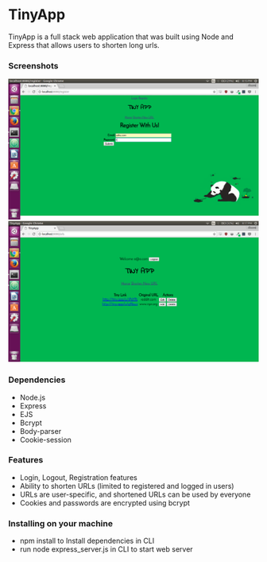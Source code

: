 # TinyApp
TinyApp is a full stack web application that was built using Node and Express that allows users to shorten long urls.

### Screenshots
!["image of registration page"](https://github.com/rajmytaj/TinyApp/blob/master/docs/register.png)
!["image of urls page"](https://github.com/rajmytaj/TinyApp/blob/master/docs/urls_page.png)

### Dependencies
- Node.js
- Express
- EJS
- Bcrypt
- Body-parser
- Cookie-session

### Features
- Login, Logout, Registration features
- Ability to shorten URLs (limited to registered and logged in users)
- URLs are user-specific, and shortened URLs can be used by everyone
- Cookies and passwords are encrypted using bcrypt


### Installing on your machine
- npm install to Install dependencies in CLI
- run node express_server.js in CLI to start web server 
